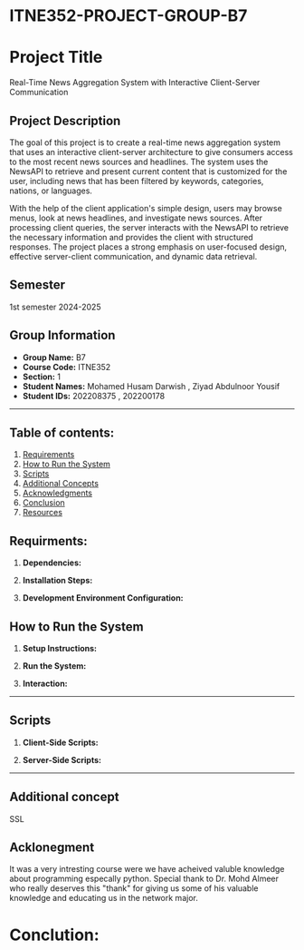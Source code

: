 # ITNE352-PROJECT-GROUP-B7

# Project Title
Real-Time News Aggregation System with Interactive Client-Server Communication

## Project Description
The goal of this project is to create a real-time news aggregation system that uses an interactive client-server architecture to give consumers access to the most recent news sources and headlines. The system uses the NewsAPI to retrieve and present current content that is customized for the user, including news that has been filtered by keywords, categories, nations, or languages.

With the help of the client application's simple design, users may browse menus, look at news headlines, and investigate news sources. After processing client queries, the server interacts with the NewsAPI to retrieve the necessary information and provides the client with structured responses. The project places a strong emphasis on user-focused design, effective server-client communication, and dynamic data retrieval.

## Semester
1st semester 2024-2025

## Group Information
- **Group Name:** B7
- **Course Code:** ITNE352
- **Section:** 1
- **Student Names:** Mohamed Husam Darwish , Ziyad Abdulnoor Yousif
- **Student IDs:** 202208375 ,  202200178 

---

## Table of contents:
1. [Requirements](#requirements)
2. [How to Run the System](#how-to-run-the-system)
3. [Scripts](#scripts)
4. [Additional Concepts](#additional-concepts)
5. [Acknowledgments](#acknowledgments)
6. [Conclusion](#conclusion)
7. [Resources](#resources-optional)

## Requirments: 
1. **Dependencies:**

2. **Installation Steps:**

3. **Development Environment Configuration:**
   
## How to Run the System

1. **Setup Instructions:**
   
2. **Run the System:**
   
3. **Interaction:**
---

## Scripts

1. **Client-Side Scripts:**
   
 
3. **Server-Side Scripts:**
   


---

## Additional concept
SSL

## Acklonegment
It was a very intresting course were we have acheived valuble knowledge about programming especally python. Special thank to Dr. Mohd Almeer who really deserves this "thank" for giving us some of his valuable knowledge and educating us in the network major.    

# Conclution:


